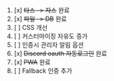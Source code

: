 1. [x] ~~타스 -> 자스~~ 완료
2. [x] ~~파일 -> DB~~ 완료
3. [ ] CSS 개선
4. [ ] 커스터마이징 자유도 증가
5. [ ] 인증시 관리자 알림 옵션
6. [x] ~~Discord oauth 자동로그인~~ 완료
7. [x] ~~PWA~~ 완료
8. [ ] Fallback 인증 추가
